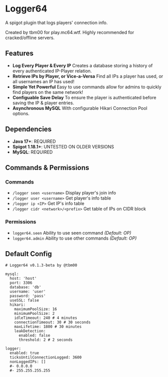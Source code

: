 # Logger64
A spigot plugin that logs players' connection info.

Created by tbm00 for play.mc64.wtf. Highly recommended for cracked/offline servers.

## Features
- **Log Every Player & Every IP** Creates a database storing a history of every authenticated IP-Player relation.
- **Retrieve IPs by Player, or Vice-a-Versa** Find all IPs a player has used, or all usernames an IP has used!
- **Simple Yet Powerful** Easy to use commands allow for admins to quickly find players on the same network!
- **Configuable Save Delay** To ensure the player is authenticated before saving the IP & player entries.
- **Asynchronous MySQL** With configurable Hikari Connection Pool options.

## Dependencies
- **Java 17+**: REQUIRED
- **Spigot 1.18.1+**: UNTESTED ON OLDER VERSIONS
- **MySQL**: REQUIRED

## Commands & Permissions
### Commands
- `/logger seen <username>` Display player's join info
- `/logger user <username>` Get player's info table
- `/logger ip <IP>` Get IP's info table
- `/logger cidr <network>/<prefix>` Get table of IPs on CIDR block

### Permissions
- `logger64.seen` Ability to use seen command *(Default: OP)*
- `logger64.admin` Ability to use other commands *(Default: OP)*

## Default Config
```
# Logger64 v0.1.3-beta by @tbm00

mysql:
  host: 'host'
  port: 3306
  database: 'db'
  username: 'user'
  password: 'pass'
  useSSL: false
  hikari:
    maximumPoolSize: 16
    minimumPoolSize: 2
    idleTimeout: 240 # 4 minutes
    connectionTimeout: 30 # 30 seconds
    maxLifetime: 1800 # 30 minutes
    leakDetection:
      enabled: false
      threshold: 2 # 2 seconds

logger:
  enabled: true
  ticksUntilConnectionLogged: 3600
  nonLoggedIPs: []
  #- 0.0.0.0
  #- 255.255.255.255
```